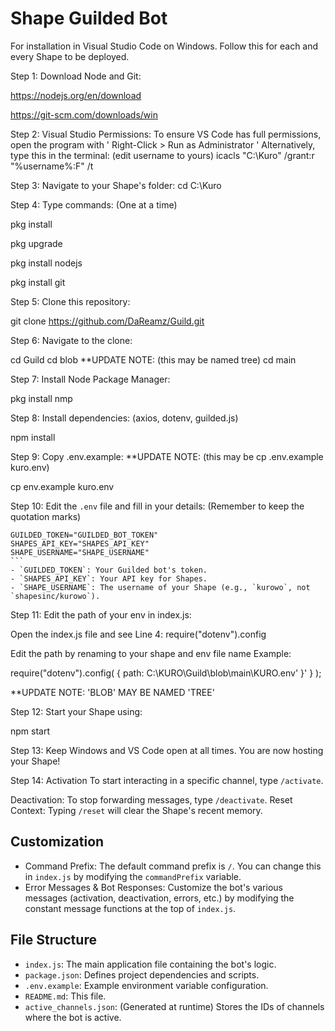 # Shape Guilded Bot
For installation in Visual Studio Code on Windows.
Follow this for each and every Shape to be deployed.

Step 1: Download Node and Git:

https://nodejs.org/en/download

https://git-scm.com/downloads/win


Step 2: Visual Studio Permissions:
To ensure VS Code has full permissions, open the program with ' Right-Click > Run as Administrator '
Alternatively, type this in the terminal: (edit username to yours)
icacls "C:\Kuro" /grant:r "%username%:F" /t


Step 3: Navigate to your Shape's folder:
cd C:\Kuro


Step 4: Type commands: (One at a time)

pkg install

pkg upgrade

pkg install nodejs

pkg install git



Step 5: Clone this repository:

git clone https://github.com/DaReamz/Guild.git


Step 6: Navigate to the clone:

cd Guild
cd blob     **UPDATE NOTE: (this may be named tree)
cd main


Step 7: Install Node Package Manager:

pkg install nmp


Step 8: Install dependencies: (axios, dotenv, guilded.js)

npm install


Step 9: Copy .env.example:    **UPDATE NOTE: (this may be cp .env.example kuro.env)

cp env.example kuro.env


Step 10: Edit the `.env` file and fill in your details: (Remember to keep the quotation marks)

    GUILDED_TOKEN="GUILDED_BOT_TOKEN"
    SHAPES_API_KEY="SHAPES_API_KEY"
    SHAPE_USERNAME="SHAPE_USERNAME"
    ```
    - `GUILDED_TOKEN`: Your Guilded bot's token.
    - `SHAPES_API_KEY`: Your API key for Shapes.
    - `SHAPE_USERNAME`: The username of your Shape (e.g., `kurowo`, not `shapesinc/kurowo`).


Step 11: Edit the path of your env in index.js:

Open the index.js file and see Line 4: require("dotenv").config


Edit the path by renaming to your shape and env file name
Example: 

require("dotenv").config( { path: C:\KURO\Guild\blob\main\KURO.env' }' } );

**UPDATE NOTE: 'BLOB' MAY BE NAMED 'TREE'


Step 12: Start your Shape using:

npm start


Step 13: Keep Windows and VS Code open at all times.
You are now hosting your Shape!


Step 14: Activation
To start interacting in a specific channel, type `/activate`.


Deactivation: To stop forwarding messages, type `/deactivate`.
Reset Context: Typing `/reset` will clear the Shape's recent memory.


## Customization
-   Command Prefix: The default command prefix is `/`. You can change this in `index.js` by modifying the `commandPrefix` variable.
-   Error Messages & Bot Responses: Customize the bot's various messages (activation, deactivation, errors, etc.) by modifying the constant message functions at the top of `index.js`.

## File Structure
-   `index.js`: The main application file containing the bot's logic.
-   `package.json`: Defines project dependencies and scripts.
-   `.env.example`: Example environment variable configuration.
-   `README.md`: This file.
-   `active_channels.json`: (Generated at runtime) Stores the IDs of channels where the bot is active.


